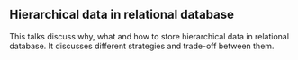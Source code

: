 ## Hierarchical data in relational database

This talks discuss why, what and how to store hierarchical data in relational database. It discusses different strategies and trade-off between them.

